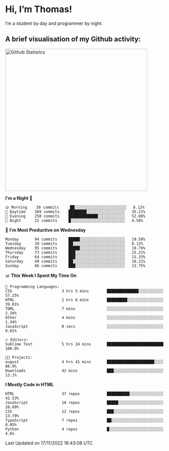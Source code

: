 # Hi, I’m Thomas!
I’m a student by day and programmer by night.

## A brief visualisation of my Github activity:

<img title="My Github Statistics" alt="Github Statistics" width="450px" src="https://github-readme-stats.vercel.app/api?username=thomasrettig&show_icons=true&include_all_commits=true&count_private=true&&hide=issues&theme=tokyonight&border_radius=6px"/>

<!--START_SECTION:waka-->
**I'm a Night 🦉** 

```text
🌞 Morning    39 commits     ██░░░░░░░░░░░░░░░░░░░░░░░   8.12% 
🌆 Daytime    169 commits    ████████░░░░░░░░░░░░░░░░░   35.21% 
🌃 Evening    250 commits    █████████████░░░░░░░░░░░░   52.08% 
🌙 Night      22 commits     █░░░░░░░░░░░░░░░░░░░░░░░░   4.58%

```
📅 **I'm Most Productive on Wednesday** 

```text
Monday       94 commits     █████░░░░░░░░░░░░░░░░░░░░   19.58% 
Tuesday      39 commits     ██░░░░░░░░░░░░░░░░░░░░░░░   8.12% 
Wednesday    95 commits     █████░░░░░░░░░░░░░░░░░░░░   19.79% 
Thursday     73 commits     ███░░░░░░░░░░░░░░░░░░░░░░   15.21% 
Friday       64 commits     ███░░░░░░░░░░░░░░░░░░░░░░   13.33% 
Saturday     49 commits     ██░░░░░░░░░░░░░░░░░░░░░░░   10.21% 
Sunday       66 commits     ███░░░░░░░░░░░░░░░░░░░░░░   13.75%

```


📊 **This Week I Spent My Time On** 

```text
💬 Programming Languages: 
CSS                      3 hrs 5 mins        ██████████████░░░░░░░░░░░   57.25% 
HTML                     2 hrs 6 mins        █████████░░░░░░░░░░░░░░░░   39.01% 
TOML                     7 mins              ░░░░░░░░░░░░░░░░░░░░░░░░░   2.39% 
Other                    4 mins              ░░░░░░░░░░░░░░░░░░░░░░░░░   1.34% 
JavaScript               0 secs              ░░░░░░░░░░░░░░░░░░░░░░░░░   0.01%

🔥 Editors: 
Sublime Text             5 hrs 24 mins       █████████████████████████   100.0%

🐱‍💻 Projects: 
august                   4 hrs 41 mins       █████████████████████░░░░   86.9% 
Downloads                42 mins             ███░░░░░░░░░░░░░░░░░░░░░░   13.1%

```

**I Mostly Code in HTML** 

```text
HTML                     37 repos            ██████████░░░░░░░░░░░░░░░   42.53% 
JavaScript               18 repos            █████░░░░░░░░░░░░░░░░░░░░   20.69% 
CSS                      12 repos            ███░░░░░░░░░░░░░░░░░░░░░░   13.79% 
TypeScript               7 repos             ██░░░░░░░░░░░░░░░░░░░░░░░   8.05% 
Python                   4 repos             █░░░░░░░░░░░░░░░░░░░░░░░░   4.6%

```



 Last Updated on 17/11/2022 18:43:08 UTC
<!--END_SECTION:waka-->
